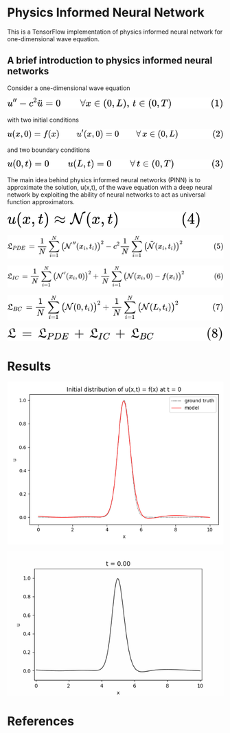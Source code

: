 # Physics Informed Neural Network

This is a TensorFlow implementation of physics informed neural 
network for one-dimensional wave equation.

## A brief introduction to physics informed neural networks



Consider a one-dimensional wave equation 

![equation](equations/light_mode/1.svg)

with two initial conditions

![equation](equations/light_mode/2.svg)

and two boundary conditions

![equation](equations/light_mode/3.svg)

The main idea behind physics informed neural networks (PINN) is to approximate 
the solution, u(x,t), of the wave equation with a deep neural network by 
exploiting the ability of neural networks to act as universal function 
approximators.

![equation](equations/light_mode/4.svg)

![equation](equations/light_mode/5.svg)

![equation](equations/light_mode/6.svg)

![equation](equations/light_mode/7.svg)

![equation](equations/light_mode/8.svg)

# Results

![results](results/initial_distribution.png)

![results](results/wave_propagation.gif)

# References




